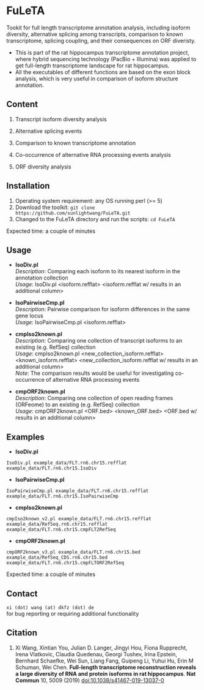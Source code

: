 # FuLeTA

Tookit for full length transcriptome annotation analysis, including isoform diversity, alternative splicing among transcripts, comparison to known transcriptome, splicing coupling, and their consequences on ORF diveristy. 

* This is part of the rat hippocampus transcriptome annotation project, where hybrid sequencing technology (PacBio + Illumina) was applied to get full-length transcriptome landscape for rat hippocampus.  
* All the executables of different functions are based on the exon block analysis, which is very useful in comparison of isoform structure annotation. 

## Content

  1. Transcript isoform diversity analysis

  2. Alternative splicing events 

  3. Comparison to known transcriptome annotation 

  4. Co-occurrence of alternative RNA processing events analysis

  5. ORF diversity analysis

## Installation
1. Operating system requirement: any OS running perl (>= 5)
2. Download the toolkit: 
```git clone https://github.com/sunlightwang/FuLeTA.git```
3. Changed to the FuLeTA directory and run the scripts: 
```cd FuLeTA```

Expected time: a couple of minutes

## Usage

* __IsoDiv.pl__   
  _Description_: Comparing each isoform to its nearest isoform in the annotation collection    
  _Usage_: IsoDiv.pl <isoform.refflat> <isoform.refflat w/ results in an additional column>  

* __IsoPairwiseCmp.pl__   
  _Description_: Pairwise comparison for isoform differences in the same gene locus  
  _Usage_: IsoPairwiseCmp.pl <isoform.refflat> <comparison results>  

* __cmpIso2known.pl__    
  _Description_: Comparing one collection of transcript isoforms to an existing (e.g. RefSeq) collection   
  _Usage_: cmpIso2known.pl <new_collection_isoform.refflat> <known_isoform.refflat> <new_collection_isoform.refflat w/ results in an additional column>   
  _Note_: The comparison results would be useful for investigating co-occurrence of alternative RNA processing events  

* __cmpORF2known.pl__    
  _Description_: Comparing one collection of open reading frames (ORFeome) to an existing (e.g. RefSeq) collection   
  _Usage_: cmpORF2known.pl <ORF.bed> <known_ORF.bed> <ORF.bed w/ results in an additional column>     


## Examples  

* __IsoDiv.pl__  
```
IsoDiv.pl example_data/FLT.rn6.chr15.refflat example_data/FLT.rn6.chr15.IsoDiv   
```

* __IsoPairwiseCmp.pl__   
```
IsoPairwiseCmp.pl example_data/FLT.rn6.chr15.refflat example_data/FLT.rn6.chr15.IsoPairwiseCmp   
```


* __cmpIso2known.pl__   
```
cmpIso2known_v2.pl example_data/FLT.rn6.chr15.refflat example_data/RefSeq.rn6.chr15.refflat example_data/FLT.rn6.chr15.cmpFLT2RefSeq   
```

* __cmpORF2known.pl__   
```
cmpORF2known_v3.pl example_data/FLT.rn6.chr15.bed example_data/RefSeq_CDS.rn6.chr15.bed example_data/FLT.rn6.chr15.cmpFLTORF2RefSeq  
```
Expected time: a couple of minutes

## Contact
```xi (dot) wang (at) dkfz (dot) de  ```   
for bug reporting or requiring additional functionality


## Citation
1.  Xi Wang, Xintian You, Julian D. Langer, Jingyi Hou, Fiona Rupprecht, Irena Vlatkovic, Claudia Quedenau, Georgi Tushev, Irina Epstein, Bernhard Schaefke, Wei Sun, Liang Fang, Guipeng Li, Yuhui Hu, Erin M Schuman, Wei Chen. __Full-length transcriptome reconstruction reveals a large diversity of RNA and protein isoforms in rat hippocampus__. **Nat Commun** 10, 5009 (2019) [doi:10.1038/s41467-019-13037-0](doi:10.1038/s41467-019-13037-0)
